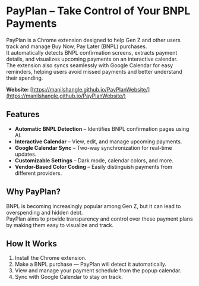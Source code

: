 # PayPlan – Take Control of Your BNPL Payments

PayPlan is a Chrome extension designed to help Gen Z and other users track and manage Buy Now, Pay Later (BNPL) purchases.  
It automatically detects BNPL confirmation screens, extracts payment details, and visualizes upcoming payments on an interactive calendar.  
The extension also syncs seamlessly with Google Calendar for easy reminders, helping users avoid missed payments and better understand their spending.

**Website:** [https://manilshangle.github.io/PayPlanWebsite/](https://manilshangle.github.io/PayPlanWebsite/)

## Features
- **Automatic BNPL Detection** – Identifies BNPL confirmation pages using AI.
- **Interactive Calendar** – View, edit, and manage upcoming payments.
- **Google Calendar Sync** – Two-way synchronization for real-time updates.
- **Customizable Settings** – Dark mode, calendar colors, and more.
- **Vendor-Based Color Coding** – Easily distinguish payments from different providers.

## Why PayPlan?
BNPL is becoming increasingly popular among Gen Z, but it can lead to overspending and hidden debt.  
PayPlan aims to provide transparency and control over these payment plans by making them easy to visualize and track.

## How It Works
1. Install the Chrome extension.
2. Make a BNPL purchase — PayPlan will detect it automatically.
3. View and manage your payment schedule from the popup calendar.
4. Sync with Google Calendar to stay on track.
